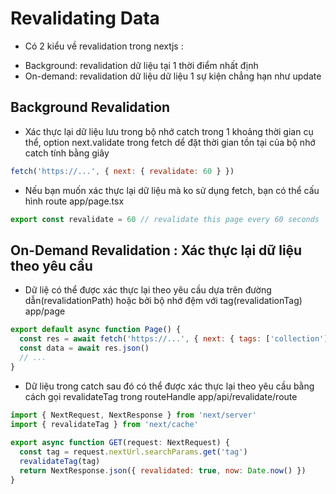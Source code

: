 # Revalidating Data
- Có 2 kiểu về revalidation trong nextjs :
+ Background: revalidation dữ liệu tại 1 thời điểm nhất định
+ On-demand: revalidation dữ liệu dữ liệu 1 sự kiện chẳng hạn như update

## Background Revalidation
- Xác thực lại dữ liệu lưu trong bộ nhớ catch trong 1 khoảng thời gian cụ thể, option next.validate trong fetch dể đặt thời gian tồn tại của bộ nhớ catch tính bằng giây
```js
fetch('https://...', { next: { revalidate: 60 } })
```
- Nếu bạn muốn xác thực lại dữ liệu mà ko sử dụng fetch, bạn có thể cấu hình route
app/page.tsx
```js
export const revalidate = 60 // revalidate this page every 60 seconds
```
 
## On-Demand Revalidation : Xác thực lại dữ liệu theo yêu cầu
- Dữ liệ có thể được xác thực lại theo yêu cầu dựa trên đường dẫn(revalidationPath) hoặc bởi bộ nhớ đệm với tag(revalidationTag)
app/page
```js
export default async function Page() {
  const res = await fetch('https://...', { next: { tags: ['collection'] } })
  const data = await res.json()
  // ...
}
```
- Dữ liệu trong catch sau đó có thể được xác thực lại theo yêu cầu bằng cách gọi revalidateTag trong routeHandle
app/api/revalidate/route
```js
import { NextRequest, NextResponse } from 'next/server'
import { revalidateTag } from 'next/cache'
 
export async function GET(request: NextRequest) {
  const tag = request.nextUrl.searchParams.get('tag')
  revalidateTag(tag)
  return NextResponse.json({ revalidated: true, now: Date.now() })
}
```
